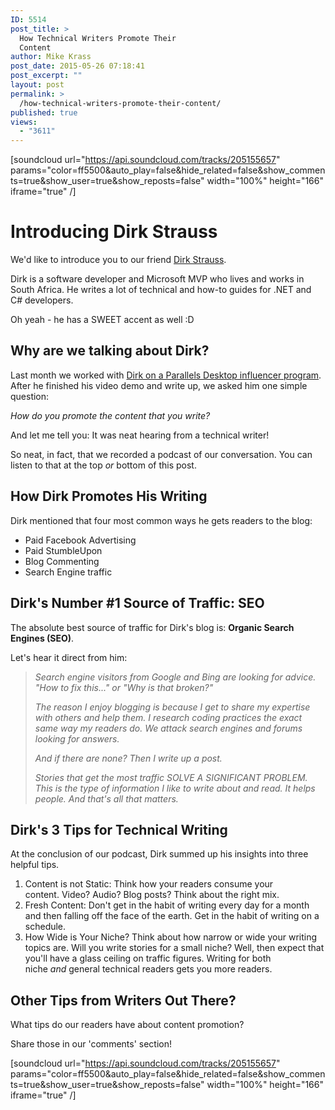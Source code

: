 ```yaml
---
ID: 5514
post_title: >
  How Technical Writers Promote Their
  Content
author: Mike Krass
post_date: 2015-05-26 07:18:41
post_excerpt: ""
layout: post
permalink: >
  /how-technical-writers-promote-their-content/
published: true
views:
  - "3611"
---
```

[soundcloud url="https://api.soundcloud.com/tracks/205155657" params="color=ff5500&amp;auto_play=false&amp;hide_related=false&amp;show_comments=true&amp;show_user=true&amp;show_reposts=false" width="100%" height="166" iframe="true" /]
<h1>Introducing Dirk Strauss</h1>
We'd like to introduce you to our friend <a href="http://dirkstrauss.com/" target="_blank" data-cke-saved-href="http://dirkstrauss.com">Dirk Strauss</a>.

Dirk is a software developer and Microsoft MVP who lives and works in South Africa. He writes a lot of technical and how-to guides for .NET and C# developers.

Oh yeah - he has a SWEET accent as well :D
<h2>Why are we talking about Dirk?</h2>
Last month we worked with <a href="http://www.dirkstrauss.com/video/parallels-desktop-run-visual-studio-on-your-mac" target="_blank" data-cke-saved-href="http://www.dirkstrauss.com/video/parallels-desktop-run-visual-studio-on-your-mac">Dirk on a Parallels Desktop influencer program</a>. After he finished his video demo and write up, we asked him one simple question:

<i>How do you promote the content that you write?</i>

And let me tell you: It was neat hearing from a technical writer!

So neat, in fact, that we recorded a podcast of our conversation. You can listen to that at the top <em>or </em>bottom of this post.
<h2><i></i>How Dirk<em> </em>Promotes His Writing</h2>
Dirk mentioned that four most common ways he gets readers to the blog:
<ul>
	<li>Paid Facebook Advertising</li>
	<li>Paid StumbleUpon</li>
	<li>Blog Commenting</li>
	<li>Search Engine traffic</li>
</ul>
<h2>Dirk's Number #1 Source of Traffic: SEO</h2>
The absolute best source of traffic for Dirk's blog is: <strong>Organic Search Engines (SEO)</strong>.

Let's hear it direct from him:
<blockquote><em>Search engine visitors from Google and Bing are looking for advice. "How to fix this..." or "Why is that broken?"</em>

<em>The reason I enjoy blogging is because I get to share my expertise with others and help them. I research coding practices the exact same way my readers do. We attack search engines and forums looking for answers.</em>

<em>And if there are none? Then I write up a post.</em>

<em>Stories that get the most traffic SOLVE A SIGNIFICANT PROBLEM. This is the type of information I like to write about and read. It helps people. And that's all that matters.</em></blockquote>
<h2>Dirk's 3 Tips for Technical Writing</h2>
At the conclusion of our podcast, Dirk summed up his insights into three helpful tips.
<ol>
	<li>Content is not Static: Think how your readers consume your content. Video? Audio? Blog posts? Think about the right mix.</li>
	<li>Fresh Content: Don't get in the habit of writing every day for a month and then falling off the face of the earth. Get in the habit of writing on a schedule.</li>
	<li>How Wide is Your Niche? Think about how narrow or wide your writing topics are. Will you write stories for a small niche? Well, then expect that you'll have a glass ceiling on traffic figures. Writing for both niche <em>and </em>general technical readers gets you more readers.</li>
</ol>
<h2>Other Tips from Writers Out There?</h2>
What tips do our readers have about content promotion?

Share those in our 'comments' section!

[soundcloud url="https://api.soundcloud.com/tracks/205155657" params="color=ff5500&amp;auto_play=false&amp;hide_related=false&amp;show_comments=true&amp;show_user=true&amp;show_reposts=false" width="100%" height="166" iframe="true" /]